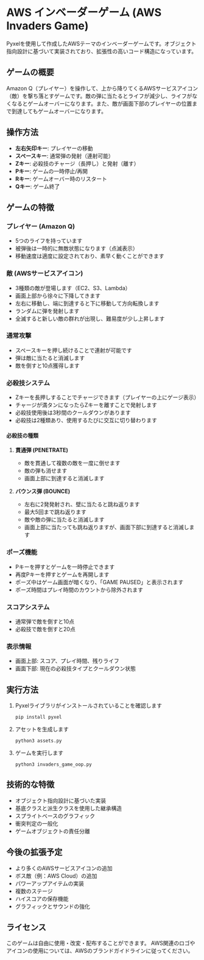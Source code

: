 # AWS インベーダーゲーム (AWS Invaders Game)

Pyxelを使用して作成したAWSテーマのインベーダーゲームです。オブジェクト指向設計に基づいて実装されており、拡張性の高いコード構造になっています。

## ゲームの概要

Amazon Q（プレイヤー）を操作して、上から降りてくるAWSサービスアイコン（敵）を撃ち落とすゲームです。敵の弾に当たるとライフが減少し、ライフがなくなるとゲームオーバーになります。また、敵が画面下部のプレイヤーの位置まで到達してもゲームオーバーになります。

## 操作方法

- **左右矢印キー**: プレイヤーの移動
- **スペースキー**: 通常弾の発射（連射可能）
- **Zキー**: 必殺技のチャージ（長押し）と発射（離す）
- **Pキー**: ゲームの一時停止/再開
- **Rキー**: ゲームオーバー時のリスタート
- **Qキー**: ゲーム終了

## ゲームの特徴

### プレイヤー (Amazon Q)
- 5つのライフを持っています
- 被弾後は一時的に無敵状態になります（点滅表示）
- 移動速度は適度に設定されており、素早く動くことができます

### 敵 (AWSサービスアイコン)
- 3種類の敵が登場します（EC2、S3、Lambda）
- 画面上部から徐々に下降してきます
- 左右に移動し、端に到達すると下に移動して方向転換します
- ランダムに弾を発射します
- 全滅すると新しい敵の群れが出現し、難易度が少し上昇します

### 通常攻撃
- スペースキーを押し続けることで連射が可能です
- 弾は敵に当たると消滅します
- 敵を倒すと10点獲得します

### 必殺技システム
- Zキーを長押しすることでチャージできます（プレイヤーの上にゲージ表示）
- チャージが満タンになったらZキーを離すことで発射します
- 必殺技使用後は3秒間のクールダウンがあります
- 必殺技は2種類あり、使用するたびに交互に切り替わります

#### 必殺技の種類
1. **貫通弾 (PENETRATE)**
   - 敵を貫通して複数の敵を一度に倒せます
   - 敵の弾も消せます
   - 画面上部に到達すると消滅します

2. **バウンス弾 (BOUNCE)**
   - 左右に2発発射され、壁に当たると跳ね返ります
   - 最大5回まで跳ね返ります
   - 敵や敵の弾に当たると消滅します
   - 画面上部に当たっても跳ね返りますが、画面下部に到達すると消滅します

### ポーズ機能
- Pキーを押すとゲームを一時停止できます
- 再度Pキーを押すとゲームを再開します
- ポーズ中はゲーム画面が暗くなり、「GAME PAUSED」と表示されます
- ポーズ時間はプレイ時間のカウントから除外されます

### スコアシステム
- 通常弾で敵を倒すと10点
- 必殺技で敵を倒すと20点

### 表示情報
- 画面上部: スコア、プレイ時間、残りライフ
- 画面下部: 現在の必殺技タイプとクールダウン状態

## 実行方法

1. Pyxelライブラリがインストールされていることを確認します
   ```
   pip install pyxel
   ```

2. アセットを生成します
   ```
   python3 assets.py
   ```

3. ゲームを実行します
   ```
   python3 invaders_game_oop.py
   ```

## 技術的な特徴

- オブジェクト指向設計に基づいた実装
- 基底クラスと派生クラスを使用した継承構造
- スプライトベースのグラフィック
- 衝突判定の一般化
- ゲームオブジェクトの責任分離

## 今後の拡張予定

- より多くのAWSサービスアイコンの追加
- ボス敵（例：AWS Cloud）の追加
- パワーアップアイテムの実装
- 複数のステージ
- ハイスコアの保存機能
- グラフィックとサウンドの強化

## ライセンス

このゲームは自由に使用・改変・配布することができます。
AWS関連のロゴやアイコンの使用については、AWSのブランドガイドラインに従ってください。
